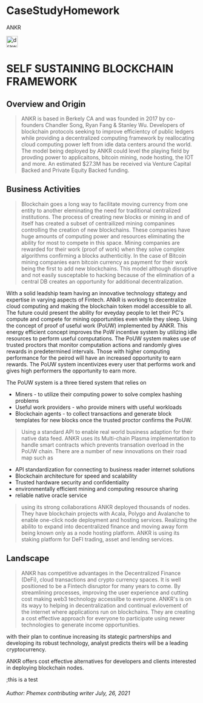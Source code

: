 # CaseStudyHomework
ANKR

<img src="https://github.com/wayman110/Case-Study-Homework/blob/main/picture-frame-cabinet-with-scandinavian-home-interior.jpg" alt="drawing" width="30"/>

# SELF SUSTAINING BLOCKCHAIN FRAMEWORK

## Overview and Origin

> ANKR is based in Berkely CA and was founded in 2017 by co-founders Chandler Song, Ryan Fang & Stanley Wu. Developers of blockchain protocols seeking to improve efficientcy of public ledgers while providing a decentralized computing framework by reallocating cloud computing power left from idle data centers around the world. The model being deployed by ANKR could level the playing field by provding power to applicaitons, bitcoin mining, node hosting, the IOT and more. An estimated $27.3M has be received via Venture Capital Backed and Private Equity Backed funding.

## Business Activities

> Blockchain goes a long way to facilitate moving currency from one entity to another eleminating the need for traditional centralized institutions. The process of creating new blocks or mining in and of itself has created a subset of centrailized mining companines controlling the creation of new blockchains. These companies have huge amounts of computing power and resources eliminating the ability for most to compete in this space. Mining companies are rewarded for their work (proof of work) when they solve complex algorithms confirming a blocks authenticitiy. In the case of Bitcoin mining companies earn bitcoin currency as payment for their work being the first to add new blockchains. This model although disruptive and not easily susceptable to hacking because of the elimination of a central DB creates an opportunity for additional decentralization.  

With a solid leadship team having an innovative technology sttategy and expertise in varying aspects of Fintech. ANkR is working to decentralize cloud computing and making the blockchain token model accessible to all. The future could present the ability for eveyday people to let their PC's compute and compete for mining opportunities even while they sleep. Using the concept of proof of useful work (PoUW) implemented by ANKR. This energy efficient concept improves the PoW incentive system by utilizing idle resources to perform useful computations. The PoUW system makes use of trusted proctors that monitor computation actions and randomly gives rewards in predetermined intervals. Those with higher computing performance for the peirod will have an increased opportunity to earn rewards. The PoUW system incentivizes every user that performs work and gives high performers the opportunity to earn more.

The PoUW system is a three tiered system that relies on
* Miners - to utilize their computing power to solve complex hashing problems
* Useful work providers - who provide miners with useful workloads
* Blockchain agents - to collect transactions and generate block templates for new blocks once the trusted proctor confirms the PoUW.

> Using a standard API to enable real world business adaption for their native data feed. ANKR uses its Multi-chain Plasma implementation to handle smart contracts which prevents transation overload in the PoUW chain. There are a number of new innovations on their road map such as 
* API standardization for connecting to business reader internet solutions
* Blockchain architecture for speed and scalability
* Trusted hardware security and confidentiality
* environmentally efficient mining and computing resource sharing
* reliable native oracle service 

>using its strong collaborations ANKR deployed thousands of nodes. They have blockchain projects with Acala, Polygo and Avalanche to enable one-click node deployment and hosting services. Realizing the abilito to expand into decentralized finance and moving away form being known only as a node hosting platform. ANKR is using its staking platform for DeFI trading, asset and lending services.


## Landscape

> ANKR has competitive advantages in the Decentralized Finance (DeFi), cloud transactions and crypto currency spaces. It is well positioned to be a Fintech disruptor for many years to come. By streamlining processes, improving the user experience and cutting cost making web3 technology accessilbe to everyone. ANKR's is on its wayy to helping in decentralization and continual evlovement of the internet where applications run on blockchains. They are creating a cost effective approach for everyone to participate using newer technologies to generate income opportunities.

with their plan to continue increasing its stategic partnerships and developing its robust technology, analyst predicts theirs will be a leading cryptocurrency. 


ANKR offers cost effective alternatives for developers and clients interested in deploying blockchain nodes. 


;this is a test



###### Author: Phemex contributing writer July, 26, 2021
